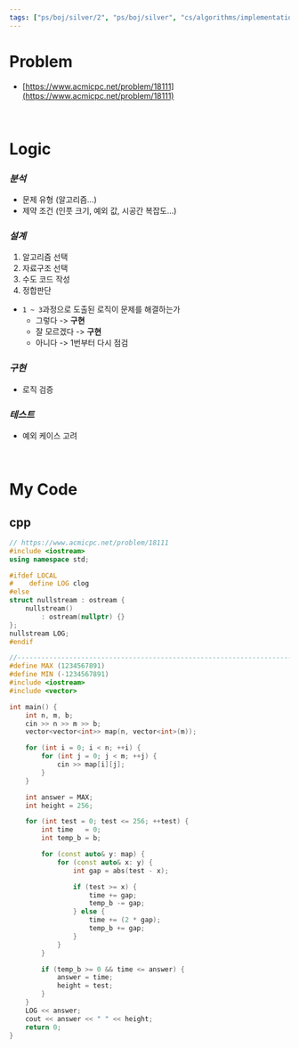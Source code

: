 ```yaml
---
tags: ["ps/boj/silver/2", "ps/boj/silver", "cs/algorithms/implementation/ps","cs/algorithms/bruteforcing/ps"]
---
```


# Problem
- [https://www.acmicpc.net/problem/18111](https://www.acmicpc.net/problem/18111)

<br/>

# Logic

### *분석*
- 문제 유형 (알고리즘...)
- 제약 조건 (인풋 크기, 예외 값, 시공간 복잡도...)

### *설계*
1. 알고리즘 선택
2. 자료구조 선택
3. 수도 코드 작성
4. 정합판단
  - `1 ~ 3`과정으로 도출된 로직이 문제를 해결하는가
    - 그렇다 -> **구현**
    - 잘 모르겠다 -> **구현**
    - 아니다 -> 1번부터 다시 점검

### *구현*
- 로직 검증

### *테스트*
- 예외 케이스 고려

<br/>

# My Code

## cpp

```cpp title="boj/18111.cpp"
// https://www.acmicpc.net/problem/18111
#include <iostream>
using namespace std;

#ifdef LOCAL
#    define LOG clog
#else
struct nullstream : ostream {
    nullstream()
        : ostream(nullptr) {}
};
nullstream LOG;
#endif

//--------------------------------------------------------------------------------------------------
#define MAX (1234567891)
#define MIN (-1234567891)
#include <iostream>
#include <vector>

int main() {
    int n, m, b;
    cin >> n >> m >> b;
    vector<vector<int>> map(n, vector<int>(m));

    for (int i = 0; i < n; ++i) {
        for (int j = 0; j < m; ++j) {
            cin >> map[i][j];
        }
    }

    int answer = MAX;
    int height = 256;

    for (int test = 0; test <= 256; ++test) {
        int time   = 0;
        int temp_b = b;

        for (const auto& y: map) {
            for (const auto& x: y) {
                int gap = abs(test - x);

                if (test >= x) {
                    time += gap;
                    temp_b -= gap;
                } else {
                    time += (2 * gap);
                    temp_b += gap;
                }
            }
        }

        if (temp_b >= 0 && time <= answer) {
            answer = time;
            height = test;
        }
    }
    LOG << answer;
    cout << answer << " " << height;
    return 0;
}

```
